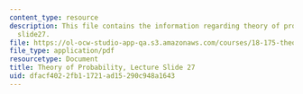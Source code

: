 ```yaml
---
content_type: resource
description: This file contains the information regarding theory of probability, lecture
  slide27.
file: https://ol-ocw-studio-app-qa.s3.amazonaws.com/courses/18-175-theory-of-probability-spring-2014/dfacf4022fb11721ad15290c948a1643_MIT18_175S14_Lecture27.pdf
file_type: application/pdf
resourcetype: Document
title: Theory of Probability, Lecture Slide 27
uid: dfacf402-2fb1-1721-ad15-290c948a1643
---
```

